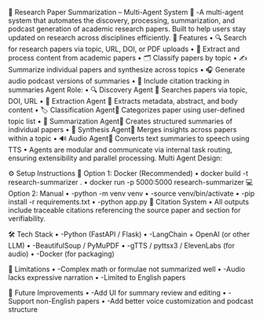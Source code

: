 
🧠 Research Paper Summarization – Multi-Agent System
	-A multi-agent system that automates the discovery, processing, summarization, and podcast generation of academic research papers. Built to help users stay updated on research across disciplines efficiently.
📌 Features
•	🔍 Search for research papers via topic, URL, DOI, or PDF uploads
•	🧠 Extract and process content from academic papers
•	🗂️ Classify papers by topic
•	✍️ Summarize individual papers and synthesize across topics
•	🎧 Generate audio podcast versions of summaries
•	📎 Include citation tracking in summaries
Agent Role:
•	🔍 Discovery Agent   Searches papers via topic, DOI, URL
•	📄 Extraction Agent	  Extracts metadata, abstract, and body content
•	🏷️ Classification Agent  Categorizes paper using user-defined topic list
•	📝 Summarization Agent  Creates structured summaries of individual papers
•	🔄 Synthesis Agent  Merges insights across papers within a topic
•	🔊 Audio Agent   Converts text summaries to speech using TTS
•	Agents are modular and communicate via internal task routing, ensuring extensibility and parallel processing.
Multi Agent Design:
 

⚙️ Setup Instructions
🐳 Option 1: Docker (Recommended)
•	docker build -t research-summarizer .
•	docker run -p 5000:5000 research-summarizer
💻 Option 2: Manual
•	-python -m venv venv
•	-source venv/bin/activate
•	-pip install -r requirements.txt
•	-python app.py
📌 Citation System
•	All outputs include traceable citations referencing the source paper and section for verifiability.

🛠️ Tech Stack
•	-Python (FastAPI / Flask)
•	-LangChain + OpenAI (or other LLM)
•	-BeautifulSoup / PyMuPDF
•	-gTTS / pyttsx3 / ElevenLabs (for audio)
•	-Docker (for packaging)

🚧 Limitations
•	-Complex math or formulae not summarized well
•	-Audio lacks expressive narration
•	-Limited to English papers

🔮 Future Improvements
•	-Add UI for summary review and editing
•	-Support non-English papers
•	-Add better voice customization and podcast structure
